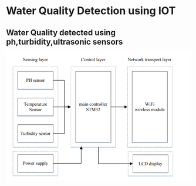 # Water Quality Detection using IOT
## Water Quality detected using ph,turbidity,ultrasonic sensors
![](SystemDesign.png)

 
